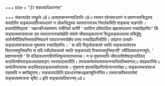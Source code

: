 +++
title = "31 संकल्पाधिकरणम्"

+++
संकल्पादेव तच्छ्रुतेः॥8॥ अतएवचाननन्याधिपतिः॥9॥ रसघन एवेत्यवधारणं न प्रमाणन्तरसिद्धस्य रूपादेरिव सङ्कल्पादेवेत्यवधारणं न लोकसिद्धस्य व्यापारान्तरस्य निवर्तकमिति शङ्कया सङगतिः। प्रजापतिविद्यायां ' जक्षत्क्रीजन्रममाणः स्त्रीभिर्वा यानैर्वे ' त्यादिना प्रतिपादिता ब्रह्मसम्पन्नस्य स्त्र्यादिप्राप्तिः" किं सङ्कल्पमात्रसाध्या उत व्यापारान्तरसापेक्षेति संशये जीवसङ्कल्पानां सिद्धसङ्कल्पतया प्रसिद्धेषु सार्वभौमीदिष्वभिमतार्थनिष्पादने व्यापारान्तरापेक्षैव तस्य स्त्र्यादिप्राप्तिरिति। एवंप्राप्त उच्यते- सङ्कल्पमात्रसाध्या मुक्तस्य स्त्र्यादिप्राप्तिः। ' स यदि पितृलोककामो भवति सङ्कल्पादेवस्य पितरस्समुत्तिष्ठन्ति स यदि स्त्रीलोककामो भवति सङ्कल्पादे स्त्रियस्समुत्तिष्ठन्ती' त्यीदिसावधारणश्रुतेः, ' प्रज्ञानघनएवे ' ति वदिहावधारणविरोधिश्रुत्यन्तराभावच्च। न च मुक्तस्यापि जीवत्वाविशेषाद्राजादिवत् कदाचिन्मोघसङ्कल्पताप्रसङ्गः स्वरसाद्भवतीति। तस्याकर्मवश्यत्वरूपानन्याधिपतिश्रवणात्॥ संग्रहकारिके॥ कर्माधीनत्वाच्च कदाचितद्सङ्कल्पमोघतायाः। मुक्तानां ज्ञात्यादिप्राप्तिर्यत्नान्तरापेक्षा॥ सङ्कल्पमात्रसाध्यं राज्ञामपि न क्वचिद्दृष्टम्। सङकल्पादेवेति ह्यवधारणबाधइकाश्रुतिर्नास्ति॥ तस्मात्सर्वेश्वरवत्तेषां सङ्कल्पामात्रजा सृष्टिः॥ इति सङ्कल्पादिकरणम्॥4॥